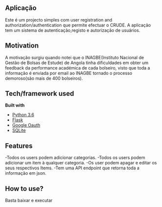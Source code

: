 ## Aplicação
Este é um projecto simples com user registration and authorization/authentication que permite efectuar o CRUDE.
A aplicação tem um sistema de autenticação,registo e autorização de usuários.

## Motivation
A motivação surgiu quando notei que o INAGBE(Instituto Nacional de Gestão de Bolsas de Estude) de Angola tinha dificuldades em obter um feedback da performance académica de cada bolseiro, visto que toda a informação é enviada por email ao INAGBE tornado o processo demoroso(são mais de 400 bolseiros).


## Tech/framework used

<b>Built with</b>
- [Python 3.6](https://www.python.org/downloads/release/python-360/)
- [Flask](http://flask.pocoo.org)
- [Google Oauth](https://developers.google.com/identity/protocols/OAuth2)
- [SQLite](http://www.sqlitetutorial.net/sqlite-python/)



## Features
-Todos os users podem adicionar categorias.
-Todos os users podem adicionar um item à qualquer categoria.
-Os user podem apagar e editar os seus respectivos Items.
-Tem uma API endpoint que retorna toda a informação em json.


## How to use?
Basta baixar e executar

